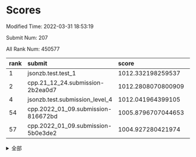 # Scores

Modified Time: 2022-03-31 18:53:19

Submit Num: 207

All Rank Num: 450577

| rank |               submit               |       score        |       sigma        | pk_num |
| :--- | :--------------------------------- | :----------------- | :----------------- | :----- |
| 1    | jsonzb.test.test_1                 | 1012.332198259537  | 0.7929761402522635 | 8709   |
| 2    | cpp.21_12_24.submission-2b2ea0d7   | 1012.2808070800909 | 0.8086312322030006 | 8707   |
| 4    | jsonzb.test.submission_level_4     | 1012.041964399105  | 0.8001985436732038 | 8708   |
| 54   | cpp.2022_01_09.submission-816672bd | 1005.8796707044653 | 0.7100550314213949 | 8704   |
| 57   | cpp.2022_01_09.submission-5b0e3de2 | 1004.927280421974  | 0.7117374716864262 | 8707   |


<details>
<summary>全部</summary>

| rank |                 submit                 |       score        |       sigma        | pk_num |
| :--- | :------------------------------------- | :----------------- | :----------------- | :----- |
| 1    | jsonzb.test.test_1                     | 1012.332198259537  | 0.7929761402522635 | 8709   |
| 2    | cpp.21_12_24.submission-2b2ea0d7       | 1012.2808070800909 | 0.8086312322030006 | 8707   |
| 3    | gobigger.level_3.submission_level_3_0  | 1012.1080231463702 | 0.7768524565372267 | 8705   |
| 4    | jsonzb.test.submission_level_4         | 1012.041964399105  | 0.8001985436732038 | 8708   |
| 5    | gobigger.level_3.submission_level_3_19 | 1011.738608733993  | 0.7591504377885276 | 8704   |
| 6    | gobigger.level_3.submission_level_3_12 | 1011.4597582305098 | 0.7763519634546472 | 8707   |
| 7    | gobigger.level_3.submission_level_3_40 | 1011.1383466927423 | 0.7652145036360458 | 8710   |
| 8    | gobigger.level_3.submission_level_3_31 | 1011.1196757606275 | 0.7554873641414761 | 8708   |
| 9    | gobigger.level_3.submission_level_3_39 | 1011.0062312613958 | 0.7839300271671568 | 8708   |
| 10   | gobigger.level_3.submission_level_3_26 | 1010.8383726920481 | 0.7764379218091256 | 8709   |
| 11   | gobigger.level_3.submission_level_3_14 | 1010.8049328349151 | 0.7750669871502569 | 8708   |
| 12   | gobigger.level_3.submission_level_3_21 | 1010.7820269160319 | 0.7682813786078547 | 8705   |
| 13   | gobigger.level_3.submission_level_3_1  | 1010.741233991101  | 0.7660774298110273 | 8707   |
| 14   | gobigger.level_3.submission_level_3_27 | 1010.7293016716424 | 0.7667351741388363 | 8703   |
| 15   | gobigger.level_3.submission_level_3_38 | 1010.7138467566325 | 0.758534499662721  | 8702   |
| 16   | gobigger.level_3.submission_level_3_9  | 1010.5721611850834 | 0.7733519000751238 | 8698   |
| 17   | gobigger.level_3.submission_level_3_36 | 1010.5130403164599 | 0.7696054367731734 | 8706   |
| 18   | gobigger.level_3.submission_level_3_37 | 1010.5128412018544 | 0.7471179242649857 | 8708   |
| 19   | gobigger.level_3.submission_level_3_23 | 1010.5040908523382 | 0.7456270616981836 | 8706   |
| 20   | gobigger.level_3.submission_level_3_49 | 1010.416499189197  | 0.7601645653978341 | 8706   |
| 21   | gobigger.level_3.submission_level_3_44 | 1010.3497401593202 | 0.7417173900245394 | 8707   |
| 22   | gobigger.level_3.submission_level_3_3  | 1010.272157044673  | 0.7601044373088564 | 8704   |
| 23   | gobigger.level_3.submission_level_3_15 | 1010.1843331162997 | 0.7520916577898518 | 8701   |
| 24   | gobigger.level_3.submission_level_3_17 | 1010.1577773828232 | 0.7672273967743133 | 8706   |
| 25   | gobigger.level_3.submission_level_3_48 | 1010.1286071653203 | 0.7749288152669518 | 8708   |
| 26   | gobigger.level_3.submission_level_3_4  | 1010.1166679092514 | 0.7596489033254065 | 8707   |
| 27   | gobigger.level_3.submission_level_3_13 | 1010.0934479717447 | 0.7701378590925461 | 8704   |
| 28   | gobigger.level_3.submission_level_3_45 | 1010.0761434118109 | 0.7600568125446396 | 8708   |
| 29   | gobigger.level_3.submission_level_3_22 | 1010.0668602200482 | 0.7647133850566453 | 8706   |
| 30   | gobigger.level_3.submission_level_3_46 | 1010.0412889933875 | 0.7646255248421889 | 8708   |
| 31   | gobigger.level_3.submission_level_3_18 | 1009.9965691854035 | 0.7594311876816577 | 8705   |
| 32   | gobigger.level_3.submission_level_3_2  | 1009.9666888984412 | 0.7674050889838457 | 8705   |
| 33   | gobigger.level_3.submission_level_3_30 | 1009.8748076960143 | 0.7563045094841089 | 8703   |
| 34   | gobigger.level_3.submission_level_3_43 | 1009.8479129697165 | 0.7575675222425655 | 8708   |
| 35   | gobigger.level_3.submission_level_3_20 | 1009.7607126184879 | 0.744183259964161  | 8709   |
| 36   | gobigger.level_3.submission_level_3_8  | 1009.7500542045698 | 0.7661469071841401 | 8710   |
| 37   | gobigger.level_3.submission_level_3_42 | 1009.7359127972114 | 0.7399086127671338 | 8705   |
| 38   | gobigger.level_3.submission_level_3_24 | 1009.7269396033224 | 0.7510650573349069 | 8706   |
| 39   | gobigger.level_3.submission_level_3_32 | 1009.6712070280503 | 0.7482079287723199 | 8712   |
| 40   | gobigger.level_3.submission_level_3_47 | 1009.6325072992186 | 0.7512250525329094 | 8704   |
| 41   | gobigger.level_3.submission_level_3_29 | 1009.6209694787241 | 0.7576188335919032 | 8704   |
| 42   | gobigger.level_3.submission_level_3_5  | 1009.586463984247  | 0.749539831485104  | 8704   |
| 43   | gobigger.level_3.submission_level_3_10 | 1009.550587500005  | 0.7410881668752807 | 8704   |
| 44   | gobigger.level_3.submission_level_3_35 | 1009.5310361175104 | 0.74758995523286   | 8708   |
| 45   | gobigger.level_3.submission_level_3_25 | 1009.5019504325614 | 0.7442531842562419 | 8710   |
| 46   | gobigger.level_3.submission_level_3_34 | 1009.346614437084  | 0.7681970551240053 | 8707   |
| 47   | gobigger.level_3.submission_level_3_6  | 1009.3243110981614 | 0.750447370927542  | 8705   |
| 48   | gobigger.level_3.submission_level_3_33 | 1009.2397365437763 | 0.7532157962040035 | 8710   |
| 49   | gobigger.level_3.submission_level_3_11 | 1009.159383470532  | 0.7307313215299448 | 8705   |
| 50   | gobigger.level_3.submission_level_3_16 | 1008.98118413498   | 0.7628231608210305 | 8708   |
| 51   | gobigger.level_3.submission_level_3_28 | 1008.9590189527769 | 0.7630963045140685 | 8711   |
| 52   | gobigger.level_3.submission_level_3_7  | 1008.9256399446792 | 0.7565261765106626 | 8701   |
| 53   | gobigger.level_3.submission_level_3_41 | 1008.4872531458975 | 0.7329437628391705 | 8705   |
| 54   | cpp.2022_01_09.submission-816672bd     | 1005.8796707044653 | 0.7100550314213949 | 8704   |
| 55   | gobigger.level_1.submission_level_1_12 | 1005.1113194586568 | 0.7141371399943124 | 8706   |
| 56   | gobigger.level_1.submission_level_1_4  | 1004.9424368085364 | 0.7261850268894132 | 8714   |
| 57   | cpp.2022_01_09.submission-5b0e3de2     | 1004.927280421974  | 0.7117374716864262 | 8707   |
| 58   | gobigger.level_1.submission_level_1_16 | 1004.9264534488852 | 0.7197470472570119 | 8707   |
| 59   | gobigger.level_1.submission_level_1_21 | 1004.6893661294363 | 0.7087788092461642 | 8707   |
| 60   | gobigger.level_1.submission_level_1_0  | 1004.5909697377817 | 0.7192878227857077 | 8712   |
| 61   | gobigger.level_1.submission_level_1_38 | 1004.401956391309  | 0.73109909313941   | 8706   |
| 62   | gobigger.level_1.submission_level_1_22 | 1003.9688948662345 | 0.7238859054784608 | 8704   |
| 63   | gobigger.level_1.submission_level_1_36 | 1003.9336280159471 | 0.7193935420503106 | 8708   |
| 64   | gobigger.level_1.submission_level_1_47 | 1003.9143749748132 | 0.7246575969723998 | 8707   |
| 65   | gobigger.level_1.submission_level_1_7  | 1003.8914250898997 | 0.7137440344757147 | 8710   |
| 66   | gobigger.level_1.submission_level_1_32 | 1003.8828365057    | 0.7173109164460334 | 8710   |
| 67   | gobigger.level_1.submission_level_1_39 | 1003.8287980221503 | 0.7117380475974778 | 8702   |
| 68   | gobigger.level_1.submission_level_1_3  | 1003.8125810250859 | 0.7290969756315779 | 8709   |
| 69   | gobigger.level_1.submission_level_1_19 | 1003.8083786992986 | 0.7329685200057784 | 8713   |
| 70   | gobigger.level_1.submission_level_1_1  | 1003.7937738095006 | 0.7106698449412369 | 8707   |
| 71   | gobigger.level_1.submission_level_1_42 | 1003.7844191128509 | 0.7208241911337792 | 8711   |
| 72   | gobigger.level_1.submission_level_1_44 | 1003.774507193377  | 0.7058189253555317 | 8707   |
| 73   | gobigger.level_1.submission_level_1_48 | 1003.7574390713916 | 0.7099258210084818 | 8707   |
| 74   | gobigger.level_1.submission_level_1_43 | 1003.663929832638  | 0.719667166997519  | 8709   |
| 75   | gobigger.level_1.submission_level_1_45 | 1003.5668344717893 | 0.7059264337085168 | 8708   |
| 76   | gobigger.level_1.submission_level_1_15 | 1003.5173991625729 | 0.7089510288574907 | 8709   |
| 77   | gobigger.level_1.submission_level_1_35 | 1003.4753906001447 | 0.7236392970736881 | 8710   |
| 78   | gobigger.level_1.submission_level_1_17 | 1003.3285897826901 | 0.7221612113077436 | 8705   |
| 79   | gobigger.level_1.submission_level_1_6  | 1003.2994384028328 | 0.7144404583347976 | 8709   |
| 80   | gobigger.level_1.submission_level_1_30 | 1003.1800730785527 | 0.7142092893505338 | 8709   |
| 81   | gobigger.level_1.submission_level_1_20 | 1003.1685813727743 | 0.7112817381044674 | 8710   |
| 82   | gobigger.level_1.submission_level_1_14 | 1003.1360548583601 | 0.7251138051055245 | 8709   |
| 83   | gobigger.level_1.submission_level_1_24 | 1003.0993717952008 | 0.7131228604619809 | 8708   |
| 84   | gobigger.level_1.submission_level_1_28 | 1003.0858855483104 | 0.7194998402194903 | 8702   |
| 85   | gobigger.level_1.submission_level_1_34 | 1003.0854486808282 | 0.7232885920640162 | 8709   |
| 86   | gobigger.level_1.submission_level_1_10 | 1003.0375798695928 | 0.7189973615536082 | 8714   |
| 87   | gobigger.level_1.submission_level_1_9  | 1003.0180443572821 | 0.7201584362175543 | 8708   |
| 88   | gobigger.level_1.submission_level_1_5  | 1002.9393938627642 | 0.724529451414354  | 8708   |
| 89   | gobigger.level_1.submission_level_1_31 | 1002.9146601016636 | 0.7299376869504177 | 8716   |
| 90   | gobigger.level_1.submission_level_1_26 | 1002.8993198551348 | 0.713587629142441  | 8705   |
| 91   | gobigger.level_1.submission_level_1_11 | 1002.8468035917019 | 0.715193619217765  | 8703   |
| 92   | gobigger.level_1.submission_level_1_29 | 1002.7843924842934 | 0.7034401513051363 | 8707   |
| 93   | gobigger.level_1.submission_level_1_46 | 1002.7747445412164 | 0.7066339698088207 | 8708   |
| 94   | gobigger.level_1.submission_level_1_8  | 1002.7435343502277 | 0.7268111074468097 | 8707   |
| 95   | gobigger.level_1.submission_level_1_13 | 1002.7320175826148 | 0.7222645025268922 | 8710   |
| 96   | gobigger.level_1.submission_level_1_18 | 1002.7296410595355 | 0.7080126287922007 | 8707   |
| 97   | gobigger.level_1.submission_level_1_33 | 1002.6606515326334 | 0.7153323089125198 | 8705   |
| 98   | gobigger.level_1.submission_level_1_41 | 1002.5799433840618 | 0.7139013664806159 | 8711   |
| 99   | gobigger.level_1.submission_level_1_37 | 1002.3752093778569 | 0.7112680494170373 | 8710   |
| 100  | gobigger.level_1.submission_level_1_2  | 1002.2147413217256 | 0.7075107752906306 | 8706   |
| 101  | gobigger.level_1.submission_level_1_23 | 1002.1599575465094 | 0.6967985902463192 | 8709   |
| 102  | gobigger.level_1.submission_level_1_49 | 1002.1295378131778 | 0.7057933306089368 | 8708   |
| 103  | gobigger.level_1.submission_level_1_25 | 1002.0962598973906 | 0.7101997903409535 | 8710   |
| 104  | gobigger.level_1.submission_level_1_40 | 1001.6098526204372 | 0.7098314757965182 | 8708   |
| 105  | gobigger.level_1.submission_level_1_27 | 1001.2799959335888 | 0.7173171190099187 | 8704   |
| 106  | gobigger.random.submission_random_21   | 997.7871002417712  | 0.7124973952959004 | 8712   |
| 107  | gobigger.random.submission_random_22   | 997.6917669832709  | 0.7042330839738037 | 8712   |
| 108  | gobigger.random.submission_random_48   | 997.5927699126634  | 0.7108307554420507 | 8711   |
| 109  | gobigger.random.submission_random_38   | 997.3878595645086  | 0.7201467420022876 | 8704   |
| 110  | gobigger.random.submission_random_47   | 997.3254702758368  | 0.7135783292495027 | 8708   |
| 111  | gobigger.random.submission_random_41   | 997.2742395569982  | 0.7019727558424577 | 8704   |
| 112  | gobigger.random.submission_random_2    | 996.8882847920396  | 0.7137976424000746 | 8703   |
| 113  | gobigger.random.submission_random_0    | 996.8403288674695  | 0.71978475139188   | 8708   |
| 114  | gobigger.random.submission_random_7    | 996.8338680164248  | 0.7074499960328655 | 8699   |
| 115  | gobigger.random.submission_random_46   | 996.7484665934595  | 0.7172196993868947 | 8705   |
| 116  | gobigger.random.submission_random_34   | 996.7023775129849  | 0.7093622017579186 | 8705   |
| 117  | gobigger.random.submission_random_29   | 996.577737821398   | 0.7094735805594602 | 8710   |
| 118  | gobigger.random.submission_random_17   | 996.5440514447087  | 0.7045729356865725 | 8707   |
| 119  | gobigger.random.submission_random_19   | 996.4733555056267  | 0.713846075531048  | 8709   |
| 120  | gobigger.random.submission_random_28   | 996.3540963127855  | 0.7061470823330819 | 8706   |
| 121  | gobigger.random.submission_random_15   | 996.354075242796   | 0.7076554111689497 | 8710   |
| 122  | gobigger.random.submission_random_39   | 996.3425827500184  | 0.7031626742103037 | 8710   |
| 123  | gobigger.random.submission_random_12   | 996.3378938844962  | 0.70213287417938   | 8702   |
| 124  | gobigger.random.submission_random_43   | 996.2306258677094  | 0.7058376282299662 | 8711   |
| 125  | gobigger.random.submission_random_11   | 996.1556825493342  | 0.7175148966909526 | 8702   |
| 126  | gobigger.random.submission_random_14   | 996.1033888673252  | 0.7104375666892514 | 8709   |
| 127  | gobigger.random.submission_random_30   | 996.0192600146689  | 0.7157151933830599 | 8709   |
| 128  | gobigger.random.submission_random_32   | 995.9511577002778  | 0.7141123489575226 | 8709   |
| 129  | gobigger.random.submission_random_42   | 995.9382715565482  | 0.7023718719526819 | 8706   |
| 130  | gobigger.random.submission_random_37   | 995.9245065646768  | 0.7037701403149016 | 8709   |
| 131  | gobigger.random.submission_random_45   | 995.9094697116218  | 0.7080004009560168 | 8705   |
| 132  | gobigger.random.submission_random_20   | 995.9047974705194  | 0.7122165344050384 | 8701   |
| 133  | gobigger.random.submission_random_31   | 995.8994781693718  | 0.7104651378039146 | 8710   |
| 134  | gobigger.random.submission_random_25   | 995.8925772216201  | 0.7230061677793459 | 8705   |
| 135  | gobigger.random.submission_random_33   | 995.7622287186123  | 0.7216461399902676 | 8702   |
| 136  | gobigger.random.submission_random_23   | 995.751636790802   | 0.7150813350148394 | 8704   |
| 137  | gobigger.random.submission_random_44   | 995.7066238396286  | 0.7186142067558366 | 8708   |
| 138  | gobigger.random.submission_random_10   | 995.700325513618   | 0.7005101292020177 | 8709   |
| 139  | gobigger.random.submission_random_35   | 995.6146179245862  | 0.7140431349332286 | 8708   |
| 140  | gobigger.random.submission_random_16   | 995.6085689182498  | 0.6974046870317449 | 8711   |
| 141  | gobigger.random.submission_random_5    | 995.5557150364822  | 0.7080082807247035 | 8707   |
| 142  | gobigger.random.submission_random_13   | 995.4967844664047  | 0.7068351478818609 | 8702   |
| 143  | gobigger.random.submission_random_4    | 995.4744963048321  | 0.7144164630309185 | 8703   |
| 144  | gobigger.random.submission_random_24   | 995.4050898251035  | 0.7151045343479598 | 8710   |
| 145  | gobigger.random.submission_random_26   | 995.3427459132797  | 0.7148054984534183 | 8713   |
| 146  | gobigger.random.submission_random_18   | 995.3182102464002  | 0.7188312388787181 | 8713   |
| 147  | gobigger.random.submission_random_9    | 995.2980112816913  | 0.707270908218086  | 8705   |
| 148  | gobigger.random.submission_random_6    | 995.2801848445566  | 0.7248989262542128 | 8705   |
| 149  | gobigger.random.submission_random_27   | 995.1854210416423  | 0.7238152305302119 | 8703   |
| 150  | gobigger.random.submission_random_3    | 995.108414913865   | 0.7262444431634798 | 8711   |
| 151  | gobigger.random.submission_random_49   | 994.9979690510661  | 0.7149386170698809 | 8712   |
| 152  | gobigger.random.submission_random_1    | 994.9537881182329  | 0.7101692185404258 | 8705   |
| 153  | gobigger.random.submission_random_40   | 994.6304871102775  | 0.7193490543661928 | 8702   |
| 154  | gobigger.random.submission_random_8    | 994.6013687603714  | 0.7261775213019639 | 8705   |
| 155  | gobigger.random.submission_random_36   | 994.5159101416556  | 0.7100264225856742 | 8708   |
| 156  | gobigger.level_2.submission_level_2_19 | 994.0462641539472  | 0.7221120061735155 | 8709   |
| 157  | gobigger.level_2.submission_level_2_28 | 993.7886864703638  | 0.738235319830121  | 8713   |
| 158  | gobigger.level_2.submission_level_2_21 | 993.3957475261786  | 0.746618839140527  | 8702   |
| 159  | gobigger.level_2.submission_level_2_45 | 993.3954078556272  | 0.7313675082429311 | 8705   |
| 160  | gobigger.level_2.submission_level_2_36 | 993.3880739581334  | 0.7456926356987288 | 8709   |
| 161  | gobigger.level_2.submission_level_2_23 | 993.1133125835806  | 0.7290074009500666 | 8709   |
| 162  | gobigger.level_2.submission_level_2_22 | 993.1016809322728  | 0.7635231998972279 | 8709   |
| 163  | gobigger.level_2.submission_level_2_33 | 993.0371669904665  | 0.7416122568255765 | 8700   |
| 164  | gobigger.level_2.submission_level_2_18 | 993.0297390819735  | 0.7277639799104849 | 8707   |
| 165  | gobigger.level_2.submission_level_2_17 | 993.0141747420653  | 0.7353047620728512 | 8708   |
| 166  | gobigger.level_2.submission_level_2_11 | 992.9407000079646  | 0.7204657160009007 | 8704   |
| 167  | gobigger.level_2.submission_level_2_2  | 992.9204016224934  | 0.743587568865474  | 8706   |
| 168  | gobigger.level_2.submission_level_2_4  | 992.8661331897737  | 0.7462207024864788 | 8708   |
| 169  | gobigger.level_2.submission_level_2_42 | 992.7470474607119  | 0.748288990654939  | 8705   |
| 170  | gobigger.level_2.submission_level_2_6  | 992.7143265835591  | 0.7386930743786898 | 8708   |
| 171  | gobigger.level_2.submission_level_2_24 | 992.6140591100238  | 0.7614781540376387 | 8705   |
| 172  | gobigger.level_2.submission_level_2_32 | 992.6139698482924  | 0.7489272423928441 | 8703   |
| 173  | gobigger.level_2.submission_level_2_48 | 992.543954113848   | 0.7417761532315968 | 8705   |
| 174  | gobigger.level_2.submission_level_2_1  | 992.3105375609697  | 0.735269735427814  | 8704   |
| 175  | gobigger.level_2.submission_level_2_14 | 992.2847988760544  | 0.7390835218142299 | 8704   |
| 176  | gobigger.level_2.submission_level_2_34 | 992.2786669611652  | 0.7345763057986964 | 8713   |
| 177  | gobigger.level_2.submission_level_2_29 | 992.0974163056401  | 0.7446540459139722 | 8701   |
| 178  | gobigger.level_2.submission_level_2_20 | 992.0529686644561  | 0.7453021937524009 | 8705   |
| 179  | gobigger.level_2.submission_level_2_27 | 992.0522269753964  | 0.7547871366049644 | 8703   |
| 180  | gobigger.level_2.submission_level_2_26 | 991.9392691798432  | 0.7359427059494504 | 8704   |
| 181  | gobigger.level_2.submission_level_2_16 | 991.9374058319457  | 0.7390728326850659 | 8712   |
| 182  | gobigger.level_2.submission_level_2_49 | 991.9340159706999  | 0.7381537659698278 | 8705   |
| 183  | gobigger.level_2.submission_level_2_30 | 991.9326868150994  | 0.7435040752555933 | 8704   |
| 184  | gobigger.level_2.submission_level_2_31 | 991.9071806218524  | 0.7644544498700139 | 8708   |
| 185  | gobigger.level_2.submission_level_2_3  | 991.8590207317013  | 0.726766091218032  | 8704   |
| 186  | gobigger.level_2.submission_level_2_40 | 991.8012330592481  | 0.7526681386124077 | 8707   |
| 187  | gobigger.level_2.submission_level_2_15 | 991.7714522885144  | 0.7385839501797502 | 8706   |
| 188  | gobigger.level_2.submission_level_2_47 | 991.615113952333   | 0.7655015946717543 | 8705   |
| 189  | gobigger.level_2.submission_level_2_39 | 991.4878930994967  | 0.7480550166861173 | 8709   |
| 190  | gobigger.level_2.submission_level_2_8  | 991.4266473855218  | 0.7629267972769037 | 8710   |
| 191  | gobigger.level_2.submission_level_2_44 | 991.3343492208388  | 0.7677245563406742 | 8703   |
| 192  | gobigger.level_2.submission_level_2_46 | 991.1570791362708  | 0.7429395686972823 | 8704   |
| 193  | gobigger.level_2.submission_level_2_43 | 991.0876675726548  | 0.7919045738395828 | 8704   |
| 194  | gobigger.level_2.submission_level_2_13 | 991.0774330961178  | 0.7756402003462398 | 8706   |
| 195  | gobigger.level_2.submission_level_2_5  | 991.07210247083    | 0.7732043230797625 | 8707   |
| 196  | gobigger.level_2.submission_level_2_0  | 991.0279283799747  | 0.7537513891438321 | 8709   |
| 197  | gobigger.level_2.submission_level_2_38 | 990.9273417867344  | 0.7570488274735093 | 8705   |
| 198  | gobigger.level_2.submission_level_2_25 | 990.8758039245713  | 0.7550956496228062 | 8705   |
| 199  | gobigger.level_2.submission_level_2_9  | 990.8017567753512  | 0.7398726941548498 | 8705   |
| 200  | gobigger.level_2.submission_level_2_41 | 990.7224228117558  | 0.7812343756881394 | 8705   |
| 201  | gobigger.level_2.submission_level_2_37 | 990.708543607526   | 0.7726915582657196 | 8702   |
| 202  | gobigger.level_2.submission_level_2_35 | 990.6557945215637  | 0.7959604193352248 | 8705   |
| 203  | gobigger.level_2.submission_level_2_10 | 990.5093337227084  | 0.7612840123095959 | 8708   |
| 204  | gobigger.level_2.submission_level_2_7  | 990.0601772247738  | 0.7572736022996599 | 8704   |
| 205  | gobigger.level_2.submission_level_2_12 | 989.9093584189746  | 0.7914637711071332 | 8709   |
| 206  | gobigger.none.submission_none_0        | 977.7362478599781  | 1.294279624346418  | 8707   |
| 207  | gobigger.none.submission_none_1        | 975.5460226093144  | 1.539410954291019  | 8706   |

</details>